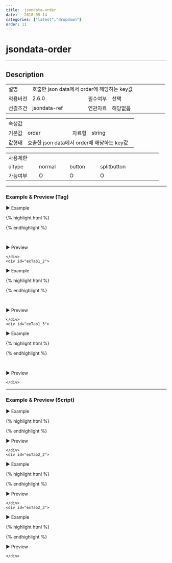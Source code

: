 ```yaml
---
title:  jsondata-order
date:   2018-05-14
categories: ["latest","dropdown"]
order: 11
---
```


jsondata-order
===

---

## Description

<table style="width:100%">
    <colgroup>
        <col width="15%"/>
        <col width="35%"/>
        <col width="15%"/>
        <col width="35%"/>
    </colgroup>
    <tr>
        <td class="tdTitle tdBg">설명</td>
        <td colspan="3">호출한 json data에서 order에 해당하는 key값</td>
    </tr>
    <tr>
        <td class="tdTitle tdBg">적용버전</td>
        <td>2.6.0</td>
        <td class="tdTitle tdBg">필수여부</td>
        <td>선택</td>
    </tr>
    <tr>
        <td class="tdTitle tdBg">선결조건</td>
        <td>jsondata-ref</td>
        <td class="tdTitle tdBg">연관자료</td>
        <td>해당없음</td>
    </tr>
</table>
<table style="width:100%">
    <colgroup>
        <col width="15%"/>
        <col width="35%"/>
        <col width="15%"/>
        <col width="35%"/>
    </colgroup>
    <tr>
        <td class="tdTitle tdBg tdCenter" colspan="4">속성값</td>
    </tr>
    <tr>
        <td class="tdTitle tdBg">기본값</td>
        <td>order</td>
        <td class="tdTitle tdBg">자료형</td>
        <td>string</td>
    </tr>
    <tr>
        <td class="tdTitle tdBg">값형태</td>
        <td colspan="3">호출한 json data에서 order에 해당하는 key값</td>
    </tr>
</table>
<table style="width:100%">
    <colgroup>
        <col width="20%"/>
        <col width="20%"/>
        <col width="20%"/>
        <col width="20%"/>
        <col width="20%"/>
    </colgroup>
    <tr>
        <td class="tdTitle tdBg tdCenter" colspan="5">사용제한</td>
    </tr>
    <tr>
        <td class="tdTitle tdBg">uitype</td>
        <td class="tdCenter">normal</td>
        <td class="tdCenter">button</td>
        <td class="tdCenter">splitbutton</td>
        <td></td>
    </tr>
    <tr>
        <td class="tdTitle tdBg">가능여부</td>
        <td class="tdBlue tdCenter">O</td>
        <td class="tdBlue tdCenter">O</td>
        <td class="tdBlue tdCenter">O</td>
        <td></td>
    </tr>
</table>

---
### Example & Preview (Tag)

<script>
    var jsondata = [
        {id : '1', pid : '-1', text : 'input', orderKey : '2'},
        {id : '1_1', pid : '1', text : 'text', orderKey : '2'},
        {id : '1_2', pid : '1', text : 'password', orderKey : '1'},
        {id : '1_1_1', pid : '1_1', text : 'init', orderKey : '1'},
        {id : '2', pid : '-1', text : 'picker', orderKey : '3'},
        {id : '3', pid : '-1', text : 'radio', orderKey : '1'},
        {id : '4', pid : '-1', text : 'select', orderKey : '4'}
    ];
</script>

<sbux-tabs id="exTab1" name="exTab1" uitype="normal" title-target-id-array="exTab1_1^exTab1_2^exTab1_3" title-text-array="normal(변동형)^button(변동형)^splitbutton(변동형)" is-scrollable="false">
</sbux-tabs>
<div class="tab-content">
    <div id="exTab1_1">

▶ Example

{% highlight html %}
<script>
    var jsondata = [
        {id : '1', pid : '-1', text : 'input', orderKey : '2'},
        {id : '1_1', pid : '1', text : 'text', orderKey : '2'},
        {id : '1_2', pid : '1', text : 'password', orderKey : '1'},
        {id : '1_1_1', pid : '1_1', text : 'init', orderKey : '1'},
        {id : '2', pid : '-1', text : 'picker', orderKey : '3'},
        {id : '3', pid : '-1', text : 'radio', orderKey : '1'},
        {id : '4', pid : '-1', text : 'select', orderKey : '4'}
    ];
</script>
<sbux-dropdown id="sbIdx1_1" name="sbTagNm1_1" uitype="normal" jsondata-ref="jsondata" text="SBUx normal dropdown" jsondata-order="orderKey"></sbux-dropdown>
{% endhighlight %}


<br>

▶ Preview 

<sbux-dropdown id="sbIdx1_1" name="sbTagNm1_1" uitype="normal" jsondata-ref="jsondata" text="SBUx normal dropdown" jsondata-order="orderKey"></sbux-dropdown>

    </div>
    <div id="exTab1_2">

▶ Example

{% highlight html %}
<script>
    var jsondata = [
        {id : '1', pid : '-1', text : 'input', orderKey : '2'},
        {id : '1_1', pid : '1', text : 'text', orderKey : '2'},
        {id : '1_2', pid : '1', text : 'password', orderKey : '1'},
        {id : '1_1_1', pid : '1_1', text : 'init', orderKey : '1'},
        {id : '2', pid : '-1', text : 'picker', orderKey : '3'},
        {id : '3', pid : '-1', text : 'radio', orderKey : '1'},
        {id : '4', pid : '-1', text : 'select', orderKey : '4'}
    ];
</script>
<sbux-dropdown id="sbIdx1_2" name="sbTagNm1_2" uitype="button" jsondata-ref="jsondata" text="SBUx button dropdown" jsondata-order="orderKey"></sbux-dropdown>
{% endhighlight %}


<br>

▶ Preview 

<sbux-dropdown id="sbIdx1_2" name="sbTagNm1_2" uitype="button" jsondata-ref="jsondata" text="SBUx button dropdown" jsondata-order="orderKey"></sbux-dropdown>

    </div>
    <div id="exTab1_3">

▶ Example

{% highlight html %}
<script>
    var jsondata = [
        {id : '1', pid : '-1', text : 'input', orderKey : '2'},
        {id : '1_1', pid : '1', text : 'text', orderKey : '2'},
        {id : '1_2', pid : '1', text : 'password', orderKey : '1'},
        {id : '1_1_1', pid : '1_1', text : 'init', orderKey : '1'},
        {id : '2', pid : '-1', text : 'picker', orderKey : '3'},
        {id : '3', pid : '-1', text : 'radio', orderKey : '1'},
        {id : '4', pid : '-1', text : 'select', orderKey : '4'}
    ];
</script>
<sbux-dropdown id="sbIdx1_3" name="sbTagNm1_3" uitype="splitbutton" jsondata-ref="jsondata" text="SBUx splitbutton dropdown" jsondata-order="orderKey"></sbux-dropdown>
{% endhighlight %}


<br>

▶ Preview 

<sbux-dropdown id="sbIdx1_3" name="sbTagNm1_3" uitype="splitbutton" jsondata-ref="jsondata" text="SBUx splitbutton dropdown" jsondata-order="orderKey"></sbux-dropdown>

    </div>
</div>

---
### Example & Preview (Script)

<sbux-tabs id="exTab2" name="exTab2" uitype="normal" title-target-id-array="exTab2_1^exTab2_2^exTab2_3" title-text-array="normal(변동형)^button(변동형)^splitbutton(변동형)" is-scrollable="false">
</sbux-tabs>
<div class="tab-content">
    <div id="exTab2_1">

▶ Example

{% highlight html %}
<div id="sbArea2_1"></div>
<script>
    var jsondata = [
        {id : '1', pid : '-1', text : 'input', orderKey : '2'},
        {id : '1_1', pid : '1', text : 'text', orderKey : '2'},
        {id : '1_2', pid : '1', text : 'password', orderKey : '1'},
        {id : '1_1_1', pid : '1_1', text : 'init', orderKey : '1'},
        {id : '2', pid : '-1', text : 'picker', orderKey : '3'},
        {id : '3', pid : '-1', text : 'radio', orderKey : '1'},
        {id : '4', pid : '-1', text : 'select', orderKey : '4'}
    ];
    $(document).ready(function(){
        $('#sbArea2_1').sbDropdown({
            name : 'sbScriptNm2_1',
            uitype : 'normal',
            jsondataRef : 'jsondata',
            text : 'SBUx normal dropdown',
            jsondataOrder : 'orderKey'
        });
    }); 
</script>
{% endhighlight %}

<br>

▶ Preview 

<div id="sbArea2_1"></div>
<script>
    $(document).ready(function(){
        $('#sbArea2_1').sbDropdown({
            name : 'sbScriptNm2_1',
            uitype : 'normal',
            jsondataRef : 'jsondata',
            text : 'SBUx normal dropdown',
            jsondataOrder : 'orderKey'
        });
    }); 
</script>

    </div>
    <div id="exTab2_2">

▶ Example

{% highlight html %}
<div id="sbArea2_2"></div>
<script>
    var jsondata = [
        {id : '1', pid : '-1', text : 'input', orderKey : '2'},
        {id : '1_1', pid : '1', text : 'text', orderKey : '2'},
        {id : '1_2', pid : '1', text : 'password', orderKey : '1'},
        {id : '1_1_1', pid : '1_1', text : 'init', orderKey : '1'},
        {id : '2', pid : '-1', text : 'picker', orderKey : '3'},
        {id : '3', pid : '-1', text : 'radio', orderKey : '1'},
        {id : '4', pid : '-1', text : 'select', orderKey : '4'}
    ];
    $(document).ready(function(){
        $('#sbArea2_2').sbDropdown({
            name : 'sbScriptNm2_2',
            uitype : 'button',
            jsondataRef : 'jsondata',
            text : 'SBUx button dropdown',
            jsondataOrder : 'orderKey'
        });
    }); 
</script>
{% endhighlight %}

<br>

▶ Preview 

<div id="sbArea2_2"></div>
<script>
    $(document).ready(function(){
        $('#sbArea2_2').sbDropdown({
            name : 'sbScriptNm2_2',
            uitype : 'button',
            jsondataRef : 'jsondata',
            text : 'SBUx button dropdown',
            jsondataOrder : 'orderKey'
        });
    }); 
</script>

    </div>
    <div id="exTab2_3">

▶ Example

{% highlight html %}
<div id="sbArea2_3"></div>
<script>
    var jsondata = [
        {id : '1', pid : '-1', text : 'input', orderKey : '2'},
        {id : '1_1', pid : '1', text : 'text', orderKey : '2'},
        {id : '1_2', pid : '1', text : 'password', orderKey : '1'},
        {id : '1_1_1', pid : '1_1', text : 'init', orderKey : '1'},
        {id : '2', pid : '-1', text : 'picker', orderKey : '3'},
        {id : '3', pid : '-1', text : 'radio', orderKey : '1'},
        {id : '4', pid : '-1', text : 'select', orderKey : '4'}
    ];
    $(document).ready(function(){
        $('#sbArea2_3').sbDropdown({
            name : 'sbScriptNm2_3',
            uitype : 'splitbutton',
            jsondataRef : 'jsondata',
            text : 'SBUx splitbutton dropdown',
            jsondataOrder : 'orderKey'
        });
    }); 
</script>
{% endhighlight %}

<br>

▶ Preview 

<div id="sbArea2_3"></div>
<script>
    $(document).ready(function(){
        $('#sbArea2_3').sbDropdown({
            name : 'sbScriptNm2_3',
            uitype : 'splitbutton',
            jsondataRef : 'jsondata',
            text : 'SBUx splitbutton dropdown',
            jsondataOrder : 'orderKey'
        });
    }); 
</script>

    </div>
</div>